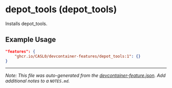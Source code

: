 
# depot_tools (depot_tools)

Installs depot_tools.

## Example Usage

```json
"features": {
    "ghcr.io/CASL0/devcontainer-features/depot_tools:1": {}
}
```





---

_Note: This file was auto-generated from the [devcontainer-feature.json](https://github.com/CASL0/devcontainer-features/blob/main/src/depot_tools/devcontainer-feature.json).  Add additional notes to a `NOTES.md`._
